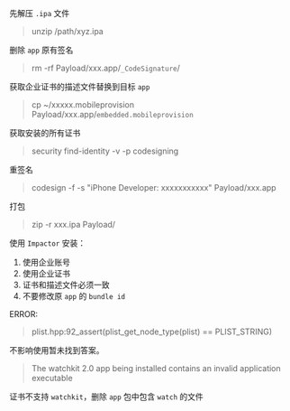 先解压 `.ipa` 文件
> unzip /path/xyz.ipa

删除 `app` 原有签名
> rm -rf Payload/xxx.app/`_CodeSignature`/  

获取企业证书的描述文件替换到目标 `app`
> cp ~/xxxxx.mobileprovision Payload/xxx.app/`embedded.mobileprovision`

获取安装的所有证书
> security find-identity -v -p codesigning

重签名
> codesign -f -s "iPhone Developer: xxxxxxxxxxx" Payload/xxx.app

打包
> zip -r xxx.ipa Payload/

使用 `Impactor` 安装：
>
1. 使用企业账号
2. 使用企业证书
3. 证书和描述文件必须一致
4. 不要修改原 `app` 的 `bundle id`

ERROR:
> plist.hpp:92\_assert(plist\_get\_node\_type(plist) == PLIST_STRING)  

不影响使用暂未找到答案。
> The watchkit 2.0 app being installed contains an invalid application executable

证书不支持 `watchkit`，删除 `app` 包中包含 `watch` 的文件
